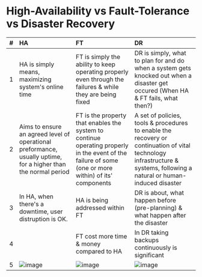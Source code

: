 # High-Availability vs Fault-Tolerance vs Disaster Recovery

|#|HA|FT|DR|
|:-|:-|:-|:-|
|1|HA is simply means, maximizing system's online time|FT is simply the ability to keep operating properly even through the failures & while they are being fixed|DR is simply, what to plan for and do when a system gets knocked out when a disaster get occured (When HA & FT fails, what then?)|
|2|Aims to ensure an agreed level of operational preformance, usually uptime, for a higher than the normal period |FT is the property that enables the system to continue operating properly in the event of the failure of some (one or more within) of its' components|A set of policies, tools & procedures to enable the recovery or continuation of vital technology infrastructure & systems, following a natural or human-induced disaster|
|3|In HA, when there's a downtime, user distruption is OK.|HA is being addressed within FT|DR is about, what happen before (pre-planning) & what happen after the disaster|
|4||FT cost more time & money compared to HA|In DR taking backups continuously is significant|
|5|![image](https://user-images.githubusercontent.com/56229135/209504569-6be826c1-a536-4f47-a40d-1ef11118abd5.png)|![image](https://user-images.githubusercontent.com/56229135/209506373-41fa729e-e32c-419d-ac99-925953d2bf4e.png)|![image](https://user-images.githubusercontent.com/56229135/209504912-e47e3b00-5f46-457c-8c88-fe822e48f450.png)|

